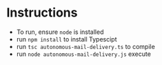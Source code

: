 # Instructions

- To run, ensure `node` is installed
- run `npm install` to install Typescipt
- run `tsc autonomous-mail-delivery.ts` to compile
- run `node autonomous-mail-delivery.js` execute
